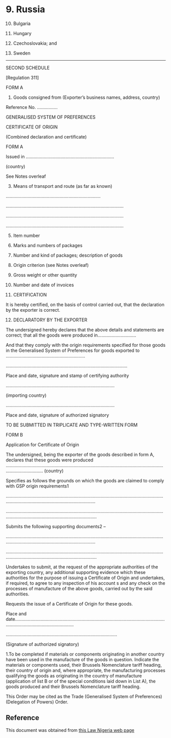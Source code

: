 # 9. Russia

10. Bulgaria

11. Hungary

12. Czechoslovakia; and

13. Sweden

_________________

SECOND SCHEDULE

[Regulation 311]

FORM A

1. Goods consigned from (Exporter’s business names, address, country)

Reference No. …………….

GENERALISED SYSTEM OF PREFERENCES

CERTIFICATE OF ORIGIN

(Combined declaration and certificate)

FORM A

Issued in ……………………………………………………………

(country)

See Notes overleaf

3. Means of transport and route (as far as known)

………………….....................................................

………………………………………………………………………………..

………………………………………………………………………………..

………………………………………………………………………………..

5. Item number

6. Marks and numbers of packages

7. Number and kind of packages; description of goods

8. Origin criterion (see Notes overleaf)

9. Gross weight or other quantity

10. Number and date of invoices

11. CERTIFICATION

It is hereby certified, on the basis of control carried out, that the declaration by the exporter is correct.

12. DECLARATORY BY THE EXPORTER

The undersigned hereby declares that the above details and statements are correct; that all the goods were produced in…………………………

And that they comply with the origin requirements specified for those goods in the Generalised System of Preferences for goods exported to ……………………………………………………..

…………………………………………………………………………………..

Place and date, signature and stamp of certifying authority

………………………………………………………………………….

(importing country)

………………………………………………………………………….

Place and date, signature of authorized signatory

TO BE SUBMITTED IN TRIPLICATE AND TYPE-WRITTEN FORM

FORM B

Application for Certificate of Origin

The undersigned, being the exporter of the goods described in form A, declares that these goods were produced …………………………………………………………………………………………………………………………………….. (country)

Specifies as follows the grounds on which the goods are claimed to comply with GSP origin requirements1

………………………………………………………………………………………………………………………………………………………………………….

…………………………………………………………………………………………………………………………………………………………………………..

Submits the following supporting documents2 –

………………………………………………………………………………………………………………………………………………………………………….

…………………………………………………………………………………………………………………………………………………………………………..

Undertakes to submit, at the request of the appropriate authorities of the exporting country, any additional supporting evidence which these authorities for the purpose of issuing a Certificate of Origin and undertakes, if required, to agree to any inspection of his account s and any check on the processes of manufacture of the above goods, carried out by the said authorities.

Requests the issue of a Certificate of Origin for these goods.

Place and date……………………………………………………………………………………………………………………………………………………..

……………………………………………………………………………

(Signature of authorized signatory)

1.To be completed if materials or components originating in another country have been used in the manufacture of the goods in question. Indicate the materials or components used, their Brussels Nomenclature tariff heading, their country of origin and, where appropriate, the manufacturing processes qualifying the goods as originating in the country of manufacture (application of list B or of the special conditions laid down in List A), the goods produced and their Brussels Nomenclature tariff heading.

This Order may be cited as the Trade (Generalised System of Preferences) (Delegation of Powers) Order.

## Reference

This document was obtained from [this Law Nigeria web page](http://www.lawnigeria.com/LFN/T/Trade-%28Generalised-System-of-Preferences%29Act.php)

